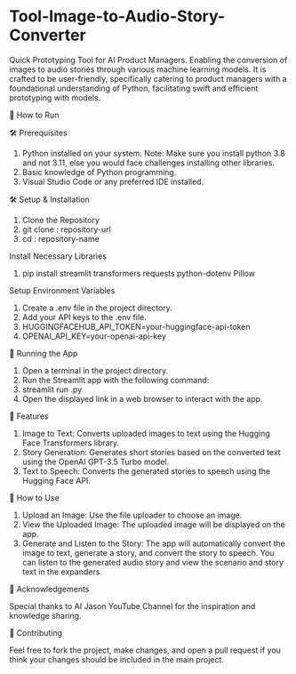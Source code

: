 # Tool-Image-to-Audio-Story-Converter

Quick Prototyping Tool for AI Product Managers. Enabling the conversion of images to audio stories through various machine learning models. It is crafted to be user-friendly, specifically catering to product managers with a foundational understanding of Python, facilitating swift and efficient prototyping with models.

🚀 How to Run

🛠️ Prerequisites

1. Python installed on your system. Note: Make sure you install python 3.8 and not 3.11, else you would face challenges installing other libraries.
2. Basic knowledge of Python programming.
3. Visual Studio Code or any preferred IDE installed.

🛠️ Setup & Installation

1. Clone the Repository
2. git clone : repository-url
3. cd : repository-name

Install Necessary Libraries

1. pip install streamlit transformers requests python-dotenv Pillow

Setup Environment Variables

1. Create a .env file in the project directory.
2. Add your API keys to the .env file.
3. HUGGINGFACEHUB_API_TOKEN=your-huggingface-api-token
4. OPENAI_API_KEY=your-openai-api-key

🚀 Running the App

1. Open a terminal in the project directory.
2. Run the Streamlit app with the following command:
3. streamlit run <filename>.py
4. Open the displayed link in a web browser to interact with the app.

🌟 Features

1. Image to Text: Converts uploaded images to text using the Hugging Face Transformers library.
2. Story Generation: Generates short stories based on the converted text using the OpenAI GPT-3.5 Turbo model.
3. Text to Speech: Converts the generated stories to speech using the Hugging Face API.

📘 How to Use

1. Upload an Image: Use the file uploader to choose an image.
2. View the Uploaded Image: The uploaded image will be displayed on the app.
3. Generate and Listen to the Story: The app will automatically convert the image to text, generate a story, and convert the story to speech. You can listen to the generated audio story and view the scenario and story text in the expanders.

🙏 Acknowledgements

Special thanks to AI Jason YouTube Channel for the inspiration and knowledge sharing.

🤝 Contributing

Feel free to fork the project, make changes, and open a pull request if you think your changes should be included in the main project.



